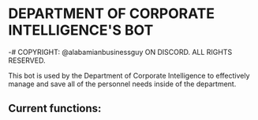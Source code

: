 # DEPARTMENT OF CORPORATE INTELLIGENCE'S BOT

-# COPYRIGHT: @alabamianbusinessguy ON DISCORD. ALL RIGHTS RESERVED.

This bot is used by the Department of Corporate Intelligence to effectively manage and save all of the personnel needs inside of the department.

Current functions: 
- 
